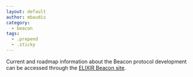 ```yaml
---
layout: default
author: mbaudis
category:
  - beacon
tags:
  - .prepend
  - .sticky
---
```


Current and roadmap information about the Beacon protocol development can be accessed through the [ELIXIR Beacon site](https://beacon-project.io).
